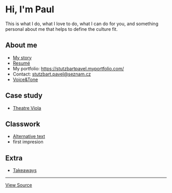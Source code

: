 # Hi, I'm Paul

This is what I do, what I love to do, what I can do for you, and something personal about me that helps to define the culture fit.

## About me

- [My story](02-first-impression)
- [Resumé](04-experience)
- My portfolio: https://stutzbartpavel.myportfolio.com/
- Contact: stutzbart.pavel@seznam.cz
- [Voice&Tone](05-voice-&-tone)

## Case study

- [Theatre Viola](03-content-first)

## Classwork

- [Alternative text](01-alternative-text/)
- first impresion

## Extra
- [Takeaways](takeaways)

---

[View Source](https://pavelstutzbart.github.io/english-for-designers/)

